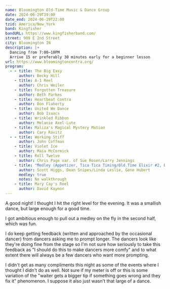 ```yaml
---
name: Bloomington Old-Time Music & Dance Group
date: 2024-06-29T19:00
date_end: 2024-06-29T22:00
tzid: America/New_York
band: Kingfisher
bandURL: https://www.kingfisherband.com/
street: 909 E 2nd Street
city: Bloomington IN
description: |+
  Dancing from 7:00–10PM  
  Arrive 15 or preferably 30 minutes early for a beginner lesson
url: https://www.bloomingtoncontra.org/
program:
  - - title: The Big Easy
      author: Becky Hill
    - title: A-1 Reel
      author: Chris Weiler
    - title: Forgotten Treasure
      author: Beth Parkes
    - title: Heartbeat Contra
      author: Don Flaherty
    - title: United We Dance
      author: Bob Isaacs
    - title: Wrinkled Ribbon
      author: Melanie Axel-Lute
    - title: Maliza's Magical Mystery Motion
      author: Cary Ravitz
  - - title: Working Stiff
      author: John Coffman
    - title: Violet Ice
      author: Maia McCormick
    - title: Roll Twelve
      author: Chris Page var. of Sue Rosen/Larry Jennings
    - title: "Medley (Appetizer, Tica Tica Timing/Old Time Elixir #2, Butter)"
      author: Scott Higgs, Dean Snipes/Linda Leslie, Gene Hubert
      medley: true
      notes: No walkthrough
    - title: Mary Cay's Reel
      author: David Kaynor
---
```


A good night! I thought I hit the right level for the evening. It was a smallish dance, but large enough for a good time. 

I got ambitious enough to pull out a medley on the fly in the second half, which was fun.

I do keep getting feedback (written and approached by the occasional dancer) from dancers asking me to prompt longer. The dancers look like they're doing fine from the stage so I'm not sure how seriously to take this feedback as "I should do this to make dancers more comfy" and to what extent there will always be a few dancers who want more prompting.

I didn't get as many compliments this night as some of the events where I thought I didn't do as well. Not sure if my meter is off or this is some variation of the "waiter gets a bigger tip if something goes wrong and they fix it" phenomenon. I suppose it also just wasn't that large of a dance.
